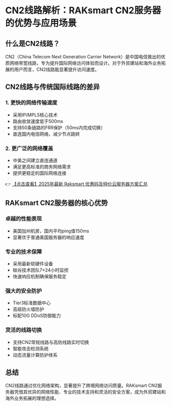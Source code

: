 # CN2线路解析：RAKsmart CN2服务器的优势与应用场景

## 什么是CN2线路？

CN2（China Telecom Next Generation Carrier Network）是中国电信推出的优质网络带宽线路，专为提升国际网络访问体验而设计。对于外贸建站和海外业务拓展的用户而言，CN2线路能显著提升访问速度。

## CN2线路与传统国际线路的差异

### 1. 更快的网络传输速度
- 采用IP/MPLS核心技术
- 路由收敛速度低于500ms
- 支持50条链路的FRR保护（50ms内完成切换）
- 直连国内电信网络，减少节点跳转

### 2. 更广泛的网络覆盖
- 中美之间建立直连通道
- 满足更高标准的商务网络需求
- 提供更稳定的国际网络连接

👉 [【点击查看】2025年最新 Raksmart 优惠码及特价云服务器方案汇总](https://bit.ly/raksmart)

## RAKsmart CN2服务器的核心优势

### 卓越的性能表现
- 美国加州机房，国内平均ping值150ms
- 显著优于普通美国服务器的响应速度

### 专业的技术保障
- 采用最新软硬件设备
- 硅谷技术团队7×24小时监控
- 快速响应机制确保服务稳定

### 强大的安全防护
- Tier3标准数据中心
- 高级防火墙防护
- 标配10G DDoS防御能力

### 灵活的线路切换
- 支持CN2常规线路与高防线路实时切换
- 智能攻击检测系统
- 动态流量计算防护体系

## 总结

CN2线路通过优化网络架构，显著提升了跨境网络访问质量。RAKsmart CN2服务器凭借其优异的网络性能、专业的技术支持和灵活的安全方案，成为外贸建站和海外业务拓展的理想选择。